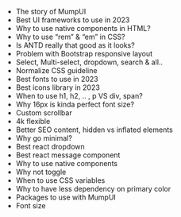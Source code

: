 - The story of MumpUI
- Best UI frameworks to use in 2023
- Why to use native components in HTML?
- Why to use “rem” & “em” in CSS?
- Is ANTD really that good as it looks?
- Problem with Bootstrap responsive layout
- Select, Multi-select, dropdown, search & all..
- Normalize CSS guideline
- Best fonts to use in 2023
- Best icons library in 2023
- When to use h1, h2, .. , p VS div, span?
- Why 16px is kinda perfect font size?
- Custom scrollbar
- 4k flexible
- Better SEO content, hidden vs inflated elements
- Why go minimal?
- Best react dropdown
- Best react message component
- Why to use native components
- Why not toggle
- When to use CSS variables
- Why to have less dependency on primary color
- Packages to use with MumpUI
- Font size
